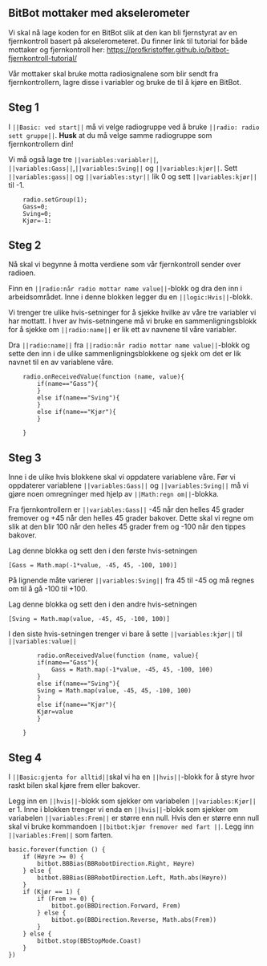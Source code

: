 ## BitBot mottaker med akselerometer

Vi skal nå lage koden for en BitBot slik at den kan bli fjernstyrat av en fjernkontroll basert på akselerometeret. Du finner link til tutorial for både mottaker og fjernkontroll her: https://profkristoffer.github.io/bitbot-fjernkontroll-tutorial/  

Vår mottaker skal bruke motta radiosignalene som blir sendt fra fjernkontrollern, lagre disse i variabler og bruke de til å kjøre en BitBot.

## Steg 1
I ``||Basic: ved start||`` må vi velge radiogruppe ved å bruke ``||radio: radio sett gruppe||``. **Husk** at du må velge samme radiogruppe som fjernkontrollern din!  

Vi må også lage tre ``||variables:variabler||``, ``||variables:Gass||``,``||variables:Sving||`` og ``||variables:kjør||``. Sett  ``||variables:gass||`` og ``||variables:styr||`` lik 0 og sett ``||variables:kjør||`` til -1.

```blocks
    radio.setGroup(1);
    Gass=0;
    Sving=0;
    Kjør=-1:
```

## Steg 2
Nå skal vi begynne å motta verdiene som vår fjernkontroll sender over radioen.  

Finn en ``||radio:når radio mottar name value||``-blokk og dra den inn i arbeidsområdet. Inne i denne blokken legger du en ``||logic:Hvis||``-blokk.  

Vi trenger tre ulike hvis-setninger for å sjekke hvilke av våre tre variabler vi har mottatt. I hver av hvis-setningene må vi bruke en sammenligningsblokk for å sjekke om ``||radio:name||`` er lik ett av navnene til våre variabler.  

Dra ``||radio:name||`` fra ``||radio:når radio mottar name value||``-blokk og sette den inn i de ulike sammenligningsblokkene og sjekk om det er lik navnet til en av variablene våre.

```blocks
    radio.onReceivedValue(function (name, value){ 
        if(name=="Gass"){
        }
        else if(name=="Sving"){
        }
        else if(name=="Kjør"){
        }
        
    }
```
## Steg 3
Inne i de ulike hvis blokkene skal vi oppdatere variablene våre. Før vi oppdaterer variablene ``||variables:Gass||`` og ``||variables:Sving||`` må vi gjøre noen omregninger med hjelp av ``||Math:regn om||``-blokka. 

Fra fjernkontrollern er ``||variables:Gass||`` -45 når den helles 45 grader fremover og +45 når den helles 45 grader bakover. Dette skal vi regne om slik at den blir 100 når den helles 45 grader frem og -100 når den tippes bakover.  

Lag denne blokka og sett den i den første hvis-setningen  

 ``[Gass = Math.map(-1*value, -45, 45, -100, 100)]``  

På lignende måte varierer ``||variables:Sving||`` fra 45 til -45 og må regnes om til å gå -100 til +100.

Lag denne blokka og sett den i den andre hvis-setningen

 ``[Sving = Math.map(value, -45, 45, -100, 100)]``  

I den siste hvis-setningen trenger vi bare å sette ``||variables:kjør||`` til ``||variables:value||``

```blocks
        radio.onReceivedValue(function (name, value){ 
        if(name=="Gass"){
            Gass = Math.map(-1*value, -45, 45, -100, 100)
        }
        else if(name=="Sving"){
        Sving = Math.map(value, -45, 45, -100, 100)
        }
        else if(name=="Kjør"){
        Kjør=value
        }
        
    }
```

## Steg 4
I ``||Basic:gjenta for alltid||``skal vi ha en ``||hvis||``-blokk for å styre hvor raskt bilen skal kjøre frem eller bakover.  

Legg inn en ``||hvis||``-blokk som sjekker om variabelen ``||variables:Kjør||`` er 1. Inne i blokken trenger vi enda en ``||hvis||``-blokk som sjekker om variabelen ``||variables:Frem||`` er større enn null. Hvis den er større enn null skal vi bruke kommandoen ``||bitbot:kjør fremover med fart ||``. Legg inn ``||variables:Frem||`` som farten.  




```blocks
basic.forever(function () {
    if (Høyre >= 0) {
        bitbot.BBBias(BBRobotDirection.Right, Høyre)
    } else {
        bitbot.BBBias(BBRobotDirection.Left, Math.abs(Høyre))
    }
    if (Kjør == 1) {
        if (Frem >= 0) {
            bitbot.go(BBDirection.Forward, Frem)
        } else {
            bitbot.go(BBDirection.Reverse, Math.abs(Frem))
        }
    } else {
        bitbot.stop(BBStopMode.Coast)
    }
})
```



<!---
```blocks

```
``||||``
--->

<script src="https://makecode.com/gh-pages-embed.js"></script><script>makeCodeRender("{{ site.makecode.home_url }}", "{{ site.github.owner_name }}/{{ site.github.repository_name }}");</script>